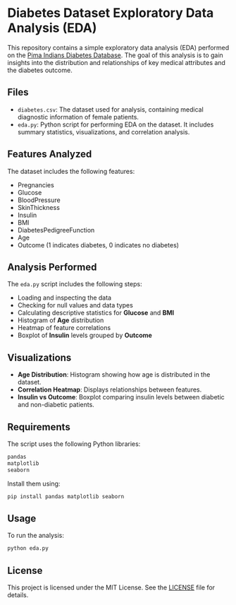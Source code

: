 
# Diabetes Dataset Exploratory Data Analysis (EDA)

This repository contains a simple exploratory data analysis (EDA) performed on the [Pima Indians Diabetes Database](https://www.kaggle.com/datasets/uciml/pima-indians-diabetes-database). The goal of this analysis is to gain insights into the distribution and relationships of key medical attributes and the diabetes outcome.

## Files

- `diabetes.csv`: The dataset used for analysis, containing medical diagnostic information of female patients.
- `eda.py`: Python script for performing EDA on the dataset. It includes summary statistics, visualizations, and correlation analysis.

## Features Analyzed

The dataset includes the following features:

- Pregnancies
- Glucose
- BloodPressure
- SkinThickness
- Insulin
- BMI
- DiabetesPedigreeFunction
- Age
- Outcome (1 indicates diabetes, 0 indicates no diabetes)

## Analysis Performed

The `eda.py` script includes the following steps:

- Loading and inspecting the data
- Checking for null values and data types
- Calculating descriptive statistics for **Glucose** and **BMI**
- Histogram of **Age** distribution
- Heatmap of feature correlations
- Boxplot of **Insulin** levels grouped by **Outcome**

## Visualizations

- **Age Distribution**: Histogram showing how age is distributed in the dataset.
- **Correlation Heatmap**: Displays relationships between features.
- **Insulin vs Outcome**: Boxplot comparing insulin levels between diabetic and non-diabetic patients.

## Requirements

The script uses the following Python libraries:

```bash
pandas
matplotlib
seaborn
```

Install them using:

```bash
pip install pandas matplotlib seaborn
```

## Usage

To run the analysis:

```bash
python eda.py
```

## License

This project is licensed under the MIT License. See the [LICENSE](./LICENSE) file for details.
